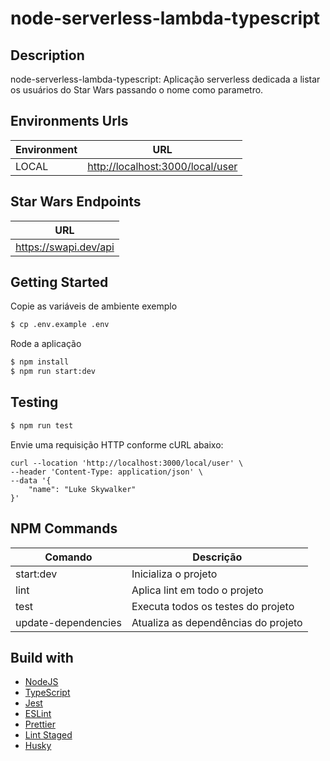 # node-serverless-lambda-typescript

## Description

node-serverless-lambda-typescript: Aplicação serverless dedicada a listar os usuários do Star Wars passando o nome como parametro.

## Environments Urls

| Environment | URL                                |
| ----------- | ---------------------------------- |
| LOCAL       | <http://localhost:3000/local/user> |

## Star Wars Endpoints

| URL                     |
| ----------------------- |
| <https://swapi.dev/api> |

## Getting Started

Copie as variáveis de ambiente exemplo

```sh
$ cp .env.example .env
```

Rode a aplicação

```sh
$ npm install
$ npm run start:dev
```

## Testing

```sh
$ npm run test
```

Envie uma requisição HTTP conforme cURL abaixo:

```
curl --location 'http://localhost:3000/local/user' \
--header 'Content-Type: application/json' \
--data '{
    "name": "Luke Skywalker"
}'
```

## NPM Commands

| Comando             | Descrição                           |
| ------------------- | ----------------------------------- |
| start:dev           | Inicializa o projeto                |
| lint                | Aplica lint em todo o projeto       |
| test                | Executa todos os testes do projeto  |
| update-dependencies | Atualiza as dependências do projeto |

## Build with

- [NodeJS](https://nodejs.org/en/)
- [TypeScript](https://www.typescriptlang.org/)
- [Jest](https://jestjs.io/)
- [ESLint](https://eslint.org/)
- [Prettier](https://prettier.io/)
- [Lint Staged](https://github.com/okonet/lint-staged#readme)
- [Husky](https://typicode.github.io/husky/#/)
